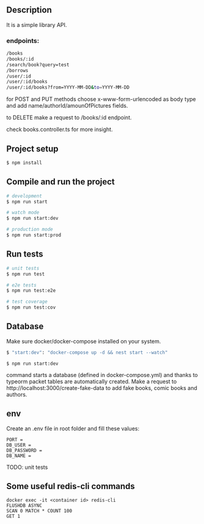 ## Description

It is a simple library API.

### endpoints:

```bash
/books
/books/:id
/search/book?query=test
/borrows
/user/:id
/user/:id/books
/user/:id/books?from=YYYY-MM-DD&to=YYYY-MM-DD
```

for POST and PUT methods choose x-www-form-urlencoded as body type and add name/authorId/amounOfPictures fields.

to DELETE make a request to /books/:id endpoint.

check books.controller.ts for more insight.

## Project setup

```bash
$ npm install
```

## Compile and run the project

```bash
# development
$ npm run start

# watch mode
$ npm run start:dev

# production mode
$ npm run start:prod
```

## Run tests

```bash
# unit tests
$ npm run test

# e2e tests
$ npm run test:e2e

# test coverage
$ npm run test:cov
```

## Database

Make sure docker/docker-compose installed on your system.

```bash
$ "start:dev": "docker-compose up -d && nest start --watch"
```

```
$ npm run start:dev
```

command starts a database (defined in docker-compose.yml) and thanks to typeorm packet tables are automatically created.
Make a request to http://localhost:3000/create-fake-data to add fake books, comic books and authors.

## env

Create an .env file in root folder and fill these values:

```
PORT =
DB_USER =
DB_PASSWORD =
DB_NAME =
```

TODO: unit tests

## Some useful redis-cli commands

```
docker exec -it <container id> redis-cli
FLUSHDB ASYNC
SCAN 0 MATCH * COUNT 100
GET 1
```
